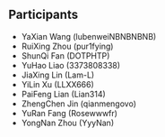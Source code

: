 ## Participants &nbsp;

- YaXian Wang (lubenweiNBNBNBNB)
- RuiXing Zhou (pur1fying)
- ShunQi Fan (DOTPHTP)
- YuHao Liao (3373808338)
- JiaXing Lin (Lam-L)
- YiLin Xu (LLXX666)
- PaiFeng Lian (Lian314)
- ZhengChen Jin (qianmengovo)
- YuRan Fang (Rosewwwfr)
- YongNan Zhou (YyyNan)
